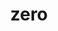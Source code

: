 ---
category: 4-letters
denotation: null
name: zero
reference_link: https://www.etymonline.com/word/zero
root_language: null
root_name: null
title: zero
type: free
word_sums:
- respelling: zero
  sum: 'Zero + '
---